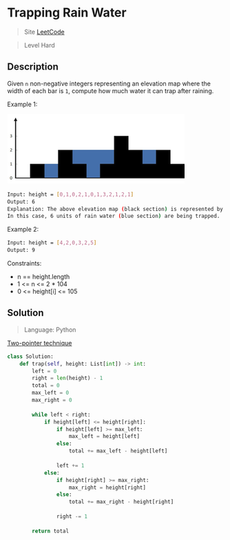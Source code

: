 Trapping Rain Water
====

> Site [LeetCode](https://leetcode.com/problems/trapping-rain-water)

> Level Hard

## Description

Given `n` non-negative integers representing an elevation map where the width of each bar is `1`, compute how much water it can trap after raining.


Example 1:

![Example 1](../../../assets/rainwatertrap.png)

```bash
Input: height = [0,1,0,2,1,0,1,3,2,1,2,1]
Output: 6
Explanation: The above elevation map (black section) is represented by array [0,1,0,2,1,0,1,3,2,1,2,1].
In this case, 6 units of rain water (blue section) are being trapped.

```

Example 2:
```bash
Input: height = [4,2,0,3,2,5]
Output: 9
```

Constraints:

- n == height.length
- 1 <= n <= 2 * 104
- 0 <= height[i] <= 105



## Solution
> Language: Python

[Two-pointer technique](https://leetcode.com/articles/two-pointer-technique)

```python
class Solution:
    def trap(self, height: List[int]) -> int:
        left = 0
        right = len(height) - 1
        total = 0
        max_left = 0
        max_right = 0

        while left < right:
            if height[left] <= height[right]:
                if height[left] >= max_left:
                    max_left = height[left]
                else:
                    total += max_left - height[left]

                left += 1
            else:
                if height[right] >= max_right:
                    max_right = height[right]
                else:
                    total += max_right - height[right]

                right -= 1

        return total
```